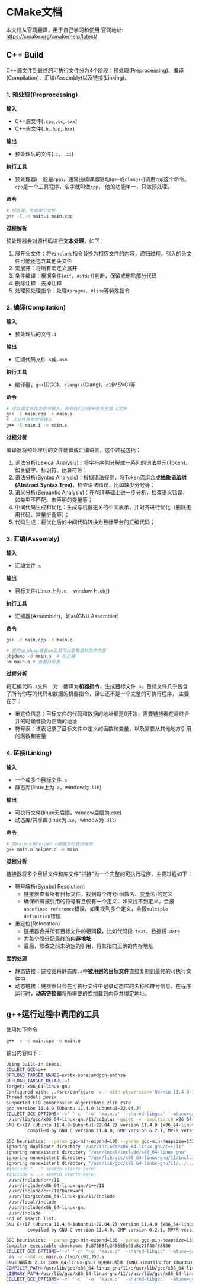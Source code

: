 # CMake文档
本文档从官网翻译，用于自己学习和使用
官网地址: https://cmake.org/cmake/help/latest/

## C++ Build
C++源文件到最终的可执行文件分为4个阶段：预处理(Preprocessing)、编译(Compilation)、汇编(Assembly)以及链接(Linking)。

### 1. 预处理(Preprocessing)
**输入**
* C++源文件(`.cpp`,`.cc`,`.cxx`)
* C++头文件(`.h`,`.hpp`,`.hxx`)

**输出**
* 预处理后的文件(`.i`，`.ii`)

**执行工具** 
* 预处理器(一般是`cpp`)，通常由编译器驱动(`g++`或`clang++`)调用`cpp`这个命令。`cpp`是一个工具程序，名字就叫做`cpp`，
他的功能单一，只做预处理。

**命令**
```bash 
# 预处理，生成单个文件
g++ -E -o main.i main.cpp
```
**过程解析**

预处理器会对源代码进行**文本处理**，如下：
1. 展开头文件：将`#include`指令替换为相应文件的内容，递归过程，引入的头文件可能还包含其他头文件
2. 宏展开：将所有宏定义展开
3. 条件编译：根据条件(`#if`，`#ifdef`)判断，保留或删除部分代码
4. 删除注释：去掉注释
5. 处理预处理指令：处理`#pragma`、`#line`等特殊指令

### 2. 编译(Compilation)
**输入**
* 预处理后的文件`.i`

**输出**
* 汇编代码文件`.s`或`.asm`

**执行工具**
* 编译器，`g++`(GCC)、`clang++`(Clang)、`c1`(MSVC)等

**命令**
```bash
# 可以源文件作为命令输入，命令执行过程中会先生成.i文件
g++ -S main.cpp -o main.s
# .i文件作为命令输入
g++ -S main.i -o main.s
```
**过程分析**

编译器将预处理后的文件翻译成汇编语言，这个过程包括：
1. 词法分析(Lexical Analysis)：将字符序列分解成一系列的词法单元(Token)，如关键字、标识符、运算符等；
2. 语法分析(Syntax Analysis)：根据语法规则，将Token流组合成**抽象语法树(Abstract Syntax Tree)**，检查语法错误，比如缺少分号等；
3. 语义分析(Semantic Analysis)：在AST基础上进一步分析，检查语义错误，如类型不匹配、未声明的变量等；
4. 中间代码生成和优化：生成与机器无关的中间表示，并对齐进行优化（删除无用代码、常量折叠等）；
5. 代码生成：将优化后的中间代码转换为目标平台的汇编代码；

### 3. 汇编(Assembly)
**输入**
* 汇编文件`.s`

**输出**
* 目标文件(Linux上为`.o`， window上`.obj`)

**执行工具**
* 汇编器(Assembler)，如`as`(GNU Assembler)

**命令**
```bash
g++ -c main.cpp -o main.o

# 使用objdump或者nm工具可以查看目标文件内容
objdump -d main.o  # 反汇编
nm main.o # 查看符号表
```

**过程分析**

将汇编代码`.s`文件一对一翻译为**机器指令**，生成目标文件`.o`。目标文件几乎包含了所有你写的代码和数据的机器指令，但它还不是一个完整的可执行程序，
主要在于：
* 重定位信息：目标文件的代码和数据的地址都是0开始，需要链接器在最终合并的时候替换为正确的地址
* 符号表：该表记录了目标文件中定义的函数和变量，以及需要从其他地方引用的函数和变量

### 4. 链接(Linking)
**输入**
* 一个或多个目标文件`.o`
* 静态库(linux上为`.a`，window为`.lib`)

**输出**
* 可执行文件(linux无后缀，window后缀为.exe)
* 动态库/共享库(linux为`.so`，window为`.dll`)

**命令**
```bash
# 将main.o和helper.o链接为可执行程序
g++ main.o helper.o -o main
```

**过程分析**

链接器将多个目标文件和库文件"拼接"为一个完整的可执行程序，主要过程如下：
* 符号解析(Symbol Resolution)
  * 链接器查看所有目标文件，找到每个符号(函数名、变量名)的定义
  * 确保所有被引用的符号有且仅有一个定义，如果找不到定义，会报`undefined reference`错误，如果找到多个定义，会报`multiple definition`错误
* 重定位(Relocation)
  * 链接器合并所有目标文件的相同**段**，比如代码段`.text`、数据段`.data`
  * 为每个段分配最终的**内存地址**
  * 最后，修改之前未确定的引用，将其指向正确的内存地址

**库的处理**
* 静态链接：链接器将静态库`.a`中**被用到的目标文件**直接复制到最终的可执行文件中
* 动态链接：链接器只会在可执行文件中记录动态库的名称和符号信息。在程序运行时，**动态链接器**将所需要的库加载到内存并绑定地址。







## g++运行过程中调用的工具
使用如下命令
```bash 
g++ -v -c main.cpp -o main.o
```
输出内容如下：
```bash 
Using built-in specs.
COLLECT_GCC=g++
OFFLOAD_TARGET_NAMES=nvptx-none:amdgcn-amdhsa
OFFLOAD_TARGET_DEFAULT=1
Target: x86_64-linux-gnu
Configured with: ../src/configure -v --with-pkgversion='Ubuntu 11.4.0-1ubuntu1~22.04.2' --with-bugurl=file:///usr/share/doc/gcc-11/README.Bugs --enable-languages=c,ada,c++,go,brig,d,fortran,objc,obj-c++,m2 --prefix=/usr --with-gcc-major-version-only --program-suffix=-11 --program-prefix=x86_64-linux-gnu- --enable-shared --enable-linker-build-id --libexecdir=/usr/lib --without-included-gettext --enable-threads=posix --libdir=/usr/lib --enable-nls --enable-bootstrap --enable-clocale=gnu --enable-libstdcxx-debug --enable-libstdcxx-time=yes --with-default-libstdcxx-abi=new --enable-gnu-unique-object --disable-vtable-verify --enable-plugin --enable-default-pie --with-system-zlib --enable-libphobos-checking=release --with-target-system-zlib=auto --enable-objc-gc=auto --enable-multiarch --disable-werror --enable-cet --with-arch-32=i686 --with-abi=m64 --with-multilib-list=m32,m64,mx32 --enable-multilib --with-tune=generic --enable-offload-targets=nvptx-none=/build/gcc-11-2Y5pKs/gcc-11-11.4.0/debian/tmp-nvptx/usr,amdgcn-amdhsa=/build/gcc-11-2Y5pKs/gcc-11-11.4.0/debian/tmp-gcn/usr --without-cuda-driver --enable-checking=release --build=x86_64-linux-gnu --host=x86_64-linux-gnu --target=x86_64-linux-gnu --with-build-config=bootstrap-lto-lean --enable-link-serialization=2
Thread model: posix
Supported LTO compression algorithms: zlib zstd
gcc version 11.4.0 (Ubuntu 11.4.0-1ubuntu1~22.04.2) 
COLLECT_GCC_OPTIONS='-v' '-c' '-o' 'main.o' '-shared-libgcc' '-mtune=generic' '-march=x86-64'
 /usr/lib/gcc/x86_64-linux-gnu/11/cc1plus -quiet -v -imultiarch x86_64-linux-gnu -D_GNU_SOURCE main.cpp -quiet -dumpbase main.cpp -dumpbase-ext .cpp -mtune=generic -march=x86-64 -version -fasynchronous-unwind-tables -fstack-protector-strong -Wformat -Wformat-security -fstack-clash-protection -fcf-protection -o /tmp/ccMdLJ5J.s
GNU C++17 (Ubuntu 11.4.0-1ubuntu1~22.04.2) version 11.4.0 (x86_64-linux-gnu)
        compiled by GNU C version 11.4.0, GMP version 6.2.1, MPFR version 4.1.0, MPC version 1.2.1, isl version isl-0.24-GMP

GGC heuristics: --param ggc-min-expand=100 --param ggc-min-heapsize=131072
ignoring duplicate directory "/usr/include/x86_64-linux-gnu/c++/11"
ignoring nonexistent directory "/usr/local/include/x86_64-linux-gnu"
ignoring nonexistent directory "/usr/lib/gcc/x86_64-linux-gnu/11/include-fixed"
ignoring nonexistent directory "/usr/lib/gcc/x86_64-linux-gnu/11/../../../../x86_64-linux-gnu/include"
#include "..." search starts here:
#include <...> search starts here:
 /usr/include/c++/11
 /usr/include/x86_64-linux-gnu/c++/11
 /usr/include/c++/11/backward
 /usr/lib/gcc/x86_64-linux-gnu/11/include
 /usr/local/include
 /usr/include/x86_64-linux-gnu
 /usr/include
End of search list.
GNU C++17 (Ubuntu 11.4.0-1ubuntu1~22.04.2) version 11.4.0 (x86_64-linux-gnu)
        compiled by GNU C version 11.4.0, GMP version 6.2.1, MPFR version 4.1.0, MPC version 1.2.1, isl version isl-0.24-GMP

GGC heuristics: --param ggc-min-expand=100 --param ggc-min-heapsize=131072
Compiler executable checksum: 6c87588fc345655b93b8c25f48f88886
COLLECT_GCC_OPTIONS='-v' '-c' '-o' 'main.o' '-shared-libgcc' '-mtune=generic' '-march=x86-64'
 as -v --64 -o main.o /tmp/ccMdLJ5J.s
GNU汇编版本 2.38 (x86_64-linux-gnu) 使用BFD版本 (GNU Binutils for Ubuntu) 2.38
COMPILER_PATH=/usr/lib/gcc/x86_64-linux-gnu/11/:/usr/lib/gcc/x86_64-linux-gnu/11/:/usr/lib/gcc/x86_64-linux-gnu/:/usr/lib/gcc/x86_64-linux-gnu/11/:/usr/lib/gcc/x86_64-linux-gnu/
LIBRARY_PATH=/usr/lib/gcc/x86_64-linux-gnu/11/:/usr/lib/gcc/x86_64-linux-gnu/11/../../../x86_64-linux-gnu/:/usr/lib/gcc/x86_64-linux-gnu/11/../../../../lib/:/lib/x86_64-linux-gnu/:/lib/../lib/:/usr/lib/x86_64-linux-gnu/:/usr/lib/../lib/:/usr/lib/gcc/x86_64-linux-gnu/11/../../../:/lib/:/usr/lib/
COLLECT_GCC_OPTIONS='-v' '-c' '-o' 'main.o' '-shared-libgcc' '-mtune=generic' '-march=x86-64' '-dumpdir' 'main.'
```